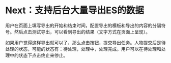 # Next：支持后台大量导出ES的数据

用户在页面上填写导出的开始和结束时间，配置导出的模板和导出的内容的分隔符号。然后点击测试导出，可以看到导出的结果（文字方式在页面上呈现）。

如果用户觉得这样导出就可以了，那么点击按钮，提交导出任务。人物提交后是待处理的状态，可能的状态有：待处理，处理中，处理完成。用户可以在待处理和处理中的状态下点击终止来停止。

